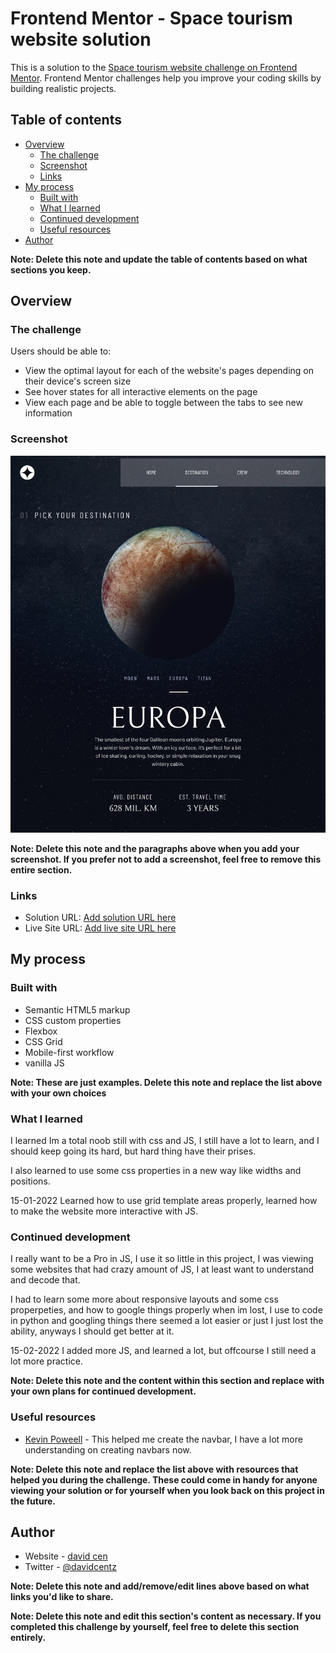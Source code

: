 # Frontend Mentor - Space tourism website solution

This is a solution to the [Space tourism website challenge on Frontend Mentor](https://www.frontendmentor.io/challenges/space-tourism-multipage-website-gRWj1URZ3). Frontend Mentor challenges help you improve your coding skills by building realistic projects.

## Table of contents

- [Overview](#overview)
  - [The challenge](#the-challenge)
  - [Screenshot](#screenshot)
  - [Links](#links)
- [My process](#my-process)
  - [Built with](#built-with)
  - [What I learned](#what-i-learned)
  - [Continued development](#continued-development)
  - [Useful resources](#useful-resources)
- [Author](#author)

**Note: Delete this note and update the table of contents based on what sections you keep.**

## Overview

### The challenge

Users should be able to:

- View the optimal layout for each of the website's pages depending on their device's screen size
- See hover states for all interactive elements on the page
- View each page and be able to toggle between the tabs to see new information

### Screenshot

![](./tourism_website_Ss.png)

**Note: Delete this note and the paragraphs above when you add your screenshot. If you prefer not to add a screenshot, feel free to remove this entire section.**

### Links

- Solution URL: [Add solution URL here](https://your-solution-url.com)
- Live Site URL: [Add live site URL here](https://your-live-site-url.com)

## My process

### Built with

- Semantic HTML5 markup
- CSS custom properties
- Flexbox
- CSS Grid
- Mobile-first workflow
- vanilla JS

**Note: These are just examples. Delete this note and replace the list above with your own choices**

### What I learned

I learned Im a total noob still with css and JS, I still have a lot to learn, and I should keep going its hard, but hard thing have their prises.

I also learned to use some css properties in a new way like widths and positions.

15-01-2022
Learned how to use grid template areas properly, learned how to make the website more interactive with JS.

### Continued development

I really want to be a Pro in JS, I use it so little in this project, I was viewing some websites that had crazy amount of JS, I at least want to understand and decode that.

I had to learn some more about responsive layouts and some css properpeties, and how to google things properly when im lost, I use to code in python and googling things there seemed a lot easier or just I just lost the ability, anyways I should get better at it.

15-02-2022
I added more JS, and learned a lot, but offcourse I still need a lot more practice.

**Note: Delete this note and the content within this section and replace with your own plans for continued development.**

### Useful resources

- [Kevin Poweell](https://www.youtube.com/watch?v=HbBMp6yUXO0&t=893s) - This helped me create the navbar, I have a lot more understanding on creating navbars now.

**Note: Delete this note and replace the list above with resources that helped you during the challenge. These could come in handy for anyone viewing your solution or for yourself when you look back on this project in the future.**

## Author

- Website - [david cen](davidcen.nft)
- Twitter - [@davidcentz](https://twitter.com/Davidcentz)

**Note: Delete this note and add/remove/edit lines above based on what links you'd like to share.**

**Note: Delete this note and edit this section's content as necessary. If you completed this challenge by yourself, feel free to delete this section entirely.**
